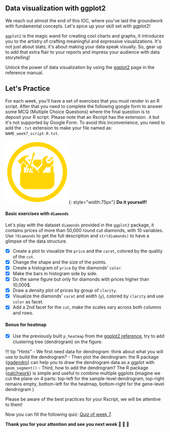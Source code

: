 ## Data visualization with ggplot2

We reach out almost the end of this IOC, where you've laid the groundwork with fundamental concepts.
Let's spice up your skill set with ggplot2!

`ggplot2` is the magic wand for creating cool charts and graphs,
it introduces you to the artistry of crafting meaningful and expressive visualizations.
It's not just about stats; it's about making your data speak visually. So, gear up to add that extra flair to your reports and impress your audience with data storytelling!

Unlock the power of data visualization by using the [ggplot2](r09_viz_ggplot2.md) page in the reference manual.


## Let's Practice

For each week, you'll have a set of exercises that you must render in an R script. 
After that you need to complete the following google form to answer some MCQ (Multiple
Choice Questions) where the final question is to deposit your R script.
Please note that an Rscript has the extension `.R` but it's not supported by Google Form.
To avoid this inconvenience, you need to add the `.txt` extension to make your file named as: `NAME_week7_script.R.txt`. 

![](images/toolbox-do-it-yourself.png){: style="width:75px"} **Do it yourself!**

#### Basic exercises with `diamonds`

Let's play with the dataset `diamonds` provided in the `ggplot2` package,
it contains prices of more than 50,000 round cut diamonds, with 10 variables.
Use `?diamonds` to get the full description and `str(diamonds)` to have a glimpse of the data structure.

- [x] Create a plot to visualize the `price` and the `carat`, colored by the quality of the `cut`.
- [x] Change the shape and the size of the points.
- [x] Create a histogram of `price` by the diamonds' `color`.
- [x] Make the bars in histogram side by side.
- [x] Do the same figure but only for diamonds with prices higher than 10,000$.
- [x] Draw a density plot of prices by group of `clarity`.
- [x] Visualize the diamonds' `carat` and width (`y`), colored by `clarity` and use `color` as facet.
- [x] Add a 2nd facet for the `cut`, make the scales vary across both columns and rows.

#### Bonus for heatmap

- [x] Use the previously built `p_heatmap` from the [ggplot2 reference](r09_viz_ggplot2.md), try to add clustering tree (dendrogram) on the figure.

!!! tip "Hints"
    - We first need data for dendrogram: think about what you will use to build the dendrogram?
    - Then plot the dendrogram: the R package {[ggdendro](https://andrie.github.io/ggdendro/)} can help you to draw the dendrogram data as a ggplot with `geom_segment()`
    - Third, how to add the dendrogram? The R package {[patchwork](https://patchwork.data-imaginist.com)} is simple and useful to combine multiple ggplots
    (imagine we cut the plane on 4 parts:
    top-left for the sample-level dendrogram, top-right remains empty,
    bottom-left for the heatmap, bottom-right for the gene-level dendrogram
    )


Please be aware of the best practices for your Rscript, we will be attentive to them!

Now you can fill the following quiz: [Quiz of week 7](https://forms.gle/Jo3Tmphw8X6t2zH67).


**Thank you for your attention and see you next week :clap: :clap: :clap:**